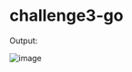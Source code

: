 # challenge3-go

Output:

![image](https://user-images.githubusercontent.com/55924803/224555663-75d1014e-aec7-42ca-8f41-fad054052753.png)

